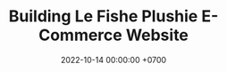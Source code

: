 ---
layout: post
title:  "Building Le Fishe Plushie E-Commerce Website"
date:   2022-10-14 00:00:00 +0700
tags: project webdev uxui
---